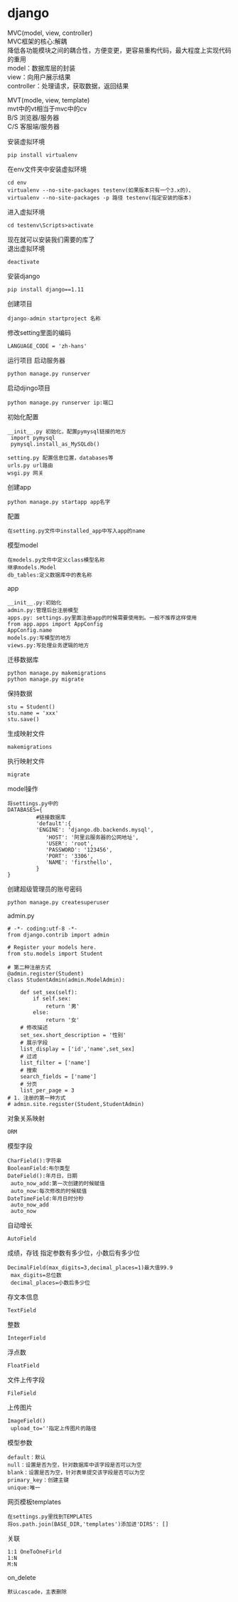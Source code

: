 # django
MVC(model, view, controller)</br>
MVC框架的核心:解耦</br>
降低各功能模块之间的耦合性，方便变更，更容易重构代码，最大程度上实现代码的重用</br>
model：数据库层的封装</br>
view：向用户展示结果</br>
controller：处理请求，获取数据，返回结果</br>

MVT(modle, view, template)</br>
mvt中的vt相当于mvc中的cv</br>
B/S 浏览器/服务器</br>
C/S 客服端/服务器</br>

安装虚拟环境
```
pip install virtualenv
```
在env文件夹中安装虚拟环境</br>
```
cd env
virtualenv --no-site-packages testenv(如果版本只有一个3.x的)、
virtualenv --no-site-packages -p 路径 testenv(指定安装的版本)
```

进入虚拟环境
```
cd testenv\Scripts>activate
```
现在就可以安装我们需要的库了</br>
退出虚拟环境
```
deactivate 
```
安装django
```
pip install django==1.11
```
创建项目
```
django-admin startproject 名称
```
修改setting里面的编码
```
LANGUAGE_CODE = 'zh-hans' 
```
运行项目 启动服务器
```
python manage.py runserver 
```
启动djingo项目
```
python manage.py runserver ip:端口
```
初始化配置
```
__init__.py 初始化，配置pymysql链接的地方
 import pymysql
 pymysql.install_as_MySQLdb()
 
setting.py 配置信息位置，databases等
urls.py url路由
wsgi.py 网关
```

创建app 
```
python manage.py startapp app名字
```
配置
```
在setting.py文件中installed_app中写入app的name
```
模型model
```
在models.py文件中定义class模型名称
继承models.Model
db_tables:定义数据库中的表名称
```
app
```
__init__.py:初始化
admin.py:管理后台注册模型
apps.py: settings.py里面注册app的时候需要使用到。一般不推荐这样使用
from app.apps import AppConfig
AppConfig.name
models.py:写模型的地方
views.py:写处理业务逻辑的地方
```
迁移数据库
```
python manage.py makemigrations
python manage.py migrate
```
保持数据
```
stu = Student()
stu.name = 'xxx'
stu.save()
```
生成映射文件
```
makemigrations
```
执行映射文件
```
migrate 
```
model操作
```
将settings.py中的
DATABASES={
         #链接数据库
         'default':{
         'ENGINE': 'django.db.backends.mysql',
        	'HOST': '阿里云服务器的公网地址',
        	'USER': 'root',
        	'PASSWORD': '123456',
        	'PORT': '3306',
        	'NAME': 'firsthello',
         }
}
```
创建超级管理员的账号密码
```
python manage.py createsuperuser
```
admin.py
```
# -*- coding:utf-8 -*-
from django.contrib import admin

# Register your models here.
from stu.models import Student

# 第二种注册方式
@admin.register(Student)
class StudentAdmin(admin.ModelAdmin):

    def set_sex(self):
        if self.sex:
            return '男'
        else:
            return '女'
    # 修改描述
    set_sex.short_description = '性别'
    # 展示字段
    list_display = ['id','name',set_sex]
    # 过滤
    list_filter = ['name']
    # 搜索
    search_fields = ['name']
    # 分页
    list_per_page = 3
# 1. 注册的第一种方式
# admin.site.register(Student,StudentAdmin)
```
对象关系映射
```
ORM
```
模型字段
```
CharField():字符串
BooleanField:布尔类型
DateField():年月日，日期
 auto_now_add:第一次创建的时候赋值
 auto_now:每次修改的时候赋值
DateTimeField:年月日时分秒
 auto_now_add
 auto_now
```
自动增长
```
AutoField
```
成绩，存钱  指定参数有多少位，小数后有多少位
```
DecimalField(max_digits=3,decimal_places=1)最大值99.9
 max_digits=总位数
 decimal_places=小数后多少位
```
存文本信息
```
TextField
```
整数
```
IntegerField
```
浮点数
```
FloatField
```
文件上传字段
```
FileField
```
上传图片
```
ImageField()
 upload_to=''指定上传图片的路径
```
模型参数
```
default：默认
null：设置是否为空，针对数据库中该字段是否可以为空
blank：设置是否为空，针对表单提交该字段是否可以为空
primary_key：创建主键
unique:唯一
```
网页模板templates
```
在settings.py里找到TEMPLATES
将os.path.join(BASE_DIR,'templates')添加进'DIRS': []
```
关联
```
1:1 OneToOneFirld
1:N
M:N
```
on_delete
```
默认cascade，主表删除
```

